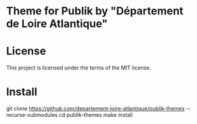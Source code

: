 # Theme for Publik by "Département de Loire Atlantique"

# License
This project is licensed under the terms of the MIT license.

# Install
git clone https://github.com/departement-loire-atlantique/publik-themes --recurse-submodules
cd publik-themes
make install
